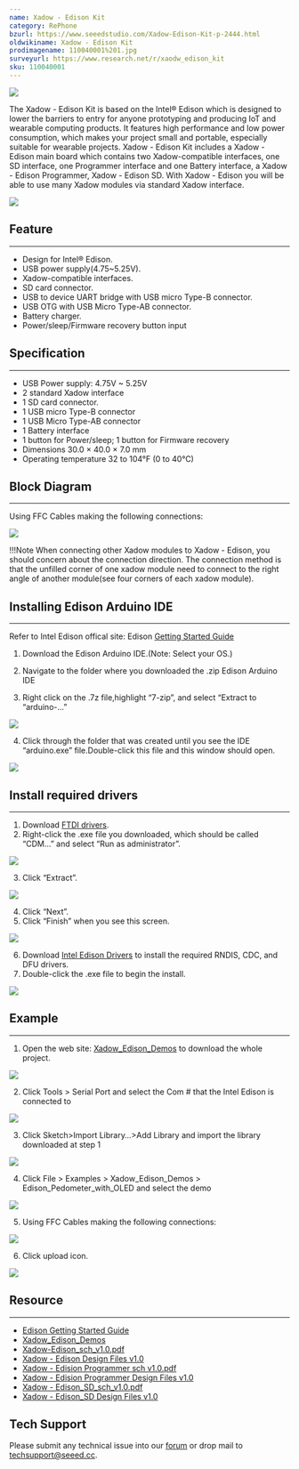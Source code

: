 ```yaml
---
name: Xadow - Edison Kit
category: RePhone
bzurl: https://www.seeedstudio.com/Xadow-Edison-Kit-p-2444.html
oldwikiname: Xadow - Edison Kit
prodimagename: 110040001%201.jpg
surveyurl: https://www.research.net/r/xaodw_edison_kit
sku: 110040001
---
```

![](https://github.com/SeeedDocument/Xadow_Edison_Kit/raw/master/img/110040001%201.jpg)

The Xadow - Edison Kit is based on the Intel® Edison which is designed to lower the barriers to entry for anyone prototyping and producing IoT and wearable computing products. It features high performance and low power consumption, which makes your project small and portable, especially suitable for wearable projects. Xadow - Edison Kit includes a Xadow - Edison main board which contains two Xadow-compatible interfaces, one SD interface, one Programmer interface and one Battery interface, a Xadow - Edison Programmer, Xadow - Edison SD. With Xadow - Edison you will be able to use many Xadow modules via standard Xadow interface.

[![](https://github.com/SeeedDocument/Seeed-WiKi/raw/master/docs/images/300px-Get_One_Now_Banner-ragular.png)](https://www.seeedstudio.com/Xadow-Edison-Kit-p-2444.html)

## Feature
---
- Design for Intel® Edison.
- USB power supply(4.75~5.25V).
- Xadow-compatible interfaces.
- SD card connector.
- USB to device UART bridge with USB micro Type-B connector.
- USB OTG with USB Micro Type-AB connector.
- Battery charger.
- Power/sleep/Firmware recovery button input

## Specification
---
- USB Power supply: 4.75V ~ 5.25V
- 2 standard Xadow interface
- 1 SD card connector.
- 1 USB micro Type-B connector
- 1 USB Micro Type-AB connector
- 1 Battery interface
- 1 button for Power/sleep; 1 button for Firmware recovery
- Dimensions 30.0 × 40.0 × 7.0 mm
- Operating temperature 32 to 104°F (0 to 40°C)


## Block Diagram
---
Using FFC Cables making the following connections:

![](https://github.com/SeeedDocument/Xadow_Edison_Kit/raw/master/img/Xadow-Edison_Connection.png)

!!!Note
    When connecting other Xadow modules to Xadow - Edison, you should concern about the connection direction. The connection method is that the unfilled corner of one xadow module need to connect to the right angle of another module(see four corners of each xadow module).

## Installing Edison Arduino IDE
---

Refer to Intel Edison offical site: Edison [Getting Started Guide](https://software.intel.com/en-us/get-started-edison-windows)

1. Download the Edison Arduino IDE.(Note: Select your OS.)

2. Navigate to the folder where you downloaded the .zip Edison Arduino IDE

3. Right click on the .7z file,highlight “7-zip”, and select “Extract to “arduino-…”

![](https://github.com/SeeedDocument/Xadow_Edison_Kit/raw/master/img/IndoorKit_Extract_7z.png)

4. Click through the folder that was created until you see the IDE “arduino.exe” file.Double-click this file and this window should open.

![](https://github.com/SeeedDocument/Xadow_Edison_Kit/raw/master/img/IndoorKit_ArduinoIDE.png)

## Install required drivers
---
1. Download [FTDI drivers](https://github.com/SeeedDocument/Xadow_Edison_Kit/raw/master/res/CDM%20v2.10.00%20WHQL%20Certified.exe).
2. Right-click the .exe file you downloaded, which should be called “CDM…” and select “Run as administrator”.

![](https://github.com/SeeedDocument/Xadow_Edison_Kit/raw/master/img/Edison_FTDI_Driver.jpg)

3. Click “Extract”.

![](https://github.com/SeeedDocument/Xadow_Edison_Kit/raw/master/img/Edison_FTDI_Driver_Install.jpg)

4. Click “Next”.
5. Click “Finish” when you see this screen.

![](https://github.com/SeeedDocument/Xadow_Edison_Kit/raw/master/img/Edison_FTDI_Driver_Install_ok.jpg)

6. Download [Intel Edison Drivers](https://downloadcenter.intel.com/product/83267) to install the required RNDIS, CDC, and DFU drivers.
7. Double-click the .exe file to begin the install.

![](https://github.com/SeeedDocument/Xadow_Edison_Kit/raw/master/img/Intel_Edison_Driver.jpg)

## Example
---
1. Open the web site: [Xadow_Edison_Demos](https://github.com/Seeed-Studio/Xadow_Edison_Demos) to download the whole project.

![](https://github.com/SeeedDocument/Xadow_Edison_Kit/raw/master/img/Github_Xadow_Edison_Demos.png)

2. Click Tools > Serial Port and select the Com # that the Intel Edison is connected to

![](https://github.com/SeeedDocument/Xadow_Edison_Kit/raw/master/img/Import_Indoor_Kit_Demo.png)

3. Click Sketch>Import Library…>Add Library and import the library downloaded at step 1

![](https://github.com/SeeedDocument/Xadow_Edison_Kit/raw/master/img/Xadow-Edison_Add_Library.png)

4. Click File > Examples > Xadow_Edison_Demos > Edison_Pedometer_with_OLED and select the demo

![](https://github.com/SeeedDocument/Xadow_Edison_Kit/raw/master/img/Xadow-Edison_Select_Pedometer_Demo.png)

5. Using FFC Cables making the following connections:

![](https://github.com/SeeedDocument/Xadow_Edison_Kit/raw/master/img/Xadow-Edison_Pedometer.jpg)

6. Click upload icon.

![](https://github.com/SeeedDocument/Xadow_Edison_Kit/raw/master/img/Xadow-Edison_upload.png)

## Resource
---
- [Edison Getting Started Guide](https://software.intel.com/en-us/get-started-edison-windows)
- [Xadow_Edison_Demos](https://github.com/Seeed-Studio/Xadow_Edison_Demos)
- [Xadow-Edison_sch_v1.0.pdf](https://github.com/SeeedDocument/Xadow_Edison_Kit/raw/master/res/Xadow-Edison_sch_v1.0.pdf)
- [Xadow - Edison Design Files v1.0](https://github.com/SeeedDocument/Xadow_Edison_Kit/raw/master/res/Xadow-Edison_v1.0_sch%26pcb.zip)
- [Xadow - Edision Programmer sch v1.0.pdf](https://github.com/SeeedDocument/Xadow_Edison_Kit/raw/master/res/Xadow_-_Edision_Programmer_sch_v1.0.pdf)
- [Xadow - Edision Programmer Design Files v1.0](https://github.com/SeeedDocument/Xadow_Edison_Kit/raw/master/res/Xadow_-_Edision_Programmer_v1.0_sch%26pcb.zip)
- [Xadow - Edison_SD_sch_v1.0.pdf](https://github.com/SeeedDocument/Xadow_Edison_Kit/raw/master/res/Xadow_-_Edison_SD_sch_v1.0.pdf)
- [Xadow - Edison_SD Design Files v1.0](https://github.com/SeeedDocument/Xadow_Edison_Kit/raw/master/res/Xadow_-_Edison_SD_v1.0_sch%26pcb.zip)

## Tech Support
Please submit any technical issue into our [forum](http://forum.seeedstudio.com/) or drop mail to techsupport@seeed.cc. 